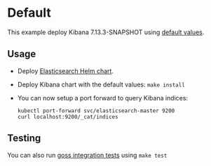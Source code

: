 # Default

This example deploy Kibana 7.13.3-SNAPSHOT using [default values][].


## Usage

* Deploy [Elasticsearch Helm chart][].

* Deploy Kibana chart with the default values: `make install`

* You can now setup a port forward to query Kibana indices:

  ```
  kubectl port-forward svc/elasticsearch-master 9200
  curl localhost:9200/_cat/indices
  ```


## Testing

You can also run [goss integration tests][] using `make test`


[elasticsearch helm chart]: https://github.com/elastic/helm-charts/tree/7.13/elasticsearch/examples/default/
[goss integration tests]: https://github.com/elastic/helm-charts/tree/7.13/kibana/examples/default/test/goss.yaml
[default values]: https://github.com/elastic/helm-charts/tree/7.13/kibana/values.yaml
